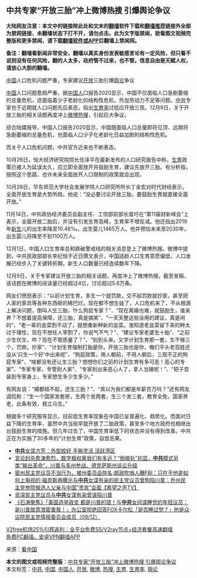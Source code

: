  <h2>中共专家“开放三胎”冲上微博热搜 引爆舆论争议</h2> <p class="notice"><b>大陆网友注意：本文中的链接除此处和文末的<a href="https://github.com/bannedbook/fanqiang" >翻墙</a>软件下载和<a href="https://github.com/killgcd/justmysocks/blob/master/README.md">翻墙推荐</a>链接外全部为禁网链接，未翻墙状态下打不开，请勿点击。此为文字版禁闻，欲看图文视频完整版和更多禁闻，请下载<a href="https://github.com/bannedbook/fanqiang">翻墙软件或APP</a>后翻墙上禁闻网。</p><p>备注：翻墙看新闻非常安全，翻墙以真实身份发表敏感言论有一定风险，但只看不说则没有任何风险，翻的人太多，政府管不过来，也不管。信息自由是天赋人权，请放心大胆的翻墙。</b></p>  <div class="entry"> <p id="conimg"><a href="https://www.bannedbook.org/bnews/tag/%E4%B8%AD%E5%9B%BD/" class="st_tag internal_tag" rel="tag" title="标签 中国 下的日志">中国</a>人口危机问题严重，专家建议<a href="https://www.bannedbook.org/bnews/tag/%E5%BC%80%E6%94%BE/" class="st_tag internal_tag" rel="tag" title="标签 开放 下的日志">开放</a>三胎引爆<a href="https://www.bannedbook.org/bnews/tag/%E8%88%86%E8%AE%BA/" class="st_tag internal_tag" rel="tag" title="标签 舆论 下的日志">舆论</a>争议</p> <p><span class='wp_keywordlink_affiliate'><a href="https://www.bannedbook.org/" title="中国" target="_blank">中国</a></span>人口问题愈趋严重，据<a href="https://www.bannedbook.org/bnews/tag/%e4%b8%ad%e5%9b%bd%e4%ba%ba/" class="st_tag internal_tag" rel="tag" title="标签 中国人 下的日志">中国人</a>口报告2020显示，中国不仅面临人口急剧萎缩的总量危机，还面临着少子老龄化的结构性危机，外加劳动力不足等问题。<a href="https://www.bannedbook.org/bnews/tag/%e4%b8%ad%e5%85%b1/" class="st_tag internal_tag" rel="tag" title="标签 中共 下的日志">中共</a>专家也于近期就人口问题先后表态，指出<a href="https://www.bannedbook.org/bnews/tag/%E7%94%9F%E8%82%B2%E7%8E%87/" class="st_tag internal_tag" rel="tag" title="标签 生育率 下的日志">生育率</a>过低应开放三孩。12月9日，关于开放三胎的相关话题再度冲上<a href="https://www.bannedbook.org/bnews/tag/%e5%be%ae%e5%8d%9a/" class="st_tag internal_tag" rel="tag" title="标签 微博 下的日志">微博</a><a href="https://www.bannedbook.org/bnews/tag/%E7%83%AD%E6%90%9C/" class="st_tag internal_tag" rel="tag" title="标签 热搜 下的日志">热搜</a>，引起巨大争议。</p> <p>综合陆媒报导，中国人口报告2020显示，中国既面临人口总量即将见顶、远期将急剧萎缩的总量危机，也面临人口少子化老龄化日益加剧的结构性危机。</p>  <p>而关于人口危机问题，中共官方近来也不断表态。</p> <p>10月26日，恒大经济研究院院长任泽平在最新发布的人口研究报告中称，<a href="https://www.bannedbook.org/bnews/tag/%e7%94%9f%e8%82%b2/" class="st_tag internal_tag" rel="tag" title="标签 生育 下的日志">生育</a>政策已被人为延误太久，应立即全面放开并鼓励生育，建议先放开三胎。有分析指，按照这个思路，也许未来全面放开人口限制的政策就会出现。</p> <p>10月28日，华东师范大学社会发展学院人口研究所所长丁金宏对时代财经表示，全面开放生育是大势所趋。他说：“没必要讨论开放三胎，要鼓励生育就直接全面开放。”</p>  <p>11月14日，中共政协经济委员会副主任、工信部前部长苗圩在“第11届财新峰会”上表示，全面开放二胎后，并没有引发生育高峰，生育率不增反减。他还指出2019年<span class='wp_keywordlink'><a href="https://www.bannedbook.org/forum2/topic1642.html" title="正见网《新生》" target="_blank">新生</a></span>儿的出生率降至10.48‰，出生婴儿1465万人。他并预估未来至2030年，出生婴儿将降至不到1100万人。</p> <p>12月1日，中国人口生育率总和跌破警戒线的相关消息登上了微博热搜。微博中提到，中共民政部部长李纪恒于近日撰文表示，中国适龄人口生育意愿偏低，人口发展已经步入了关键转折期，新生人口数量已经连续数年下降。</p> <p>12月9日，关于专家建议开放三胎的相关话题，再度冲上了微博热搜。截至发稿，该话题在微博的阅读量已经超过4亿，讨论超过5.6万条。</p>  <p>网友们愤怒表示：“以前计划生育，多生一个就罚款，交不起罚款就抄家，甚至把人家的家具等各种东西砸的稀巴烂。现在都不想生娃了，人口危机来了，不从根源上解决问题，倒叫人生三胎，什么狗屁专家？”、“现在离婚也难，就鼓励生，谁来养？不想着提高保障，还三胎，真是搞笑”、“一天天整这些没用的建议，真是闲的”、“老一辈的韭菜割不动了，就想重新种新的韭菜。谁知道老韭菜留下来的种太过于理性，现在不想任人宰割了，你说气不气？”、“建议专家老婆生十胎”、“之前少生优生，咋？现在不管质量了？”、“别到头来，又学计划生育那一套，生不够三个，罚款，抄家”、“计划生育强制打胎是你，开放三胎也是你，俺们平头老百姓还没从‘只生一个好’中出来呢”、“狗屁政策，用人朝前，不用人朝后，三观不正的狗屁专家”、“啥都没有还让生三胎？想想你们之前的计划生育有多可恶！恶心的专家”、“专家专家，专管别人家”、“专家别出来恶心人了，拿人当猪呢！”、“把子宫装到专家身上，专家想生多少生多少。”</p> <p>有网友说：“婚都结不起，还生三胎？”、“真以为我们都是年薪百万吗？”还有网友调侃称：“生一个国家发套房，生两个发两套，生三个发三套，教育全免，国家养老，此条有效，我立马生。”</p> <p>根据多个研究报导显示，目前低生育率现象在中国已呈普遍化、趋势化。而面对日益下降的生育率，虽然中共当局早就开放了二胎政策，甚至多个地方政府也相继出台鼓励生育的措施。但几年过去了，中国生育率低下的状态并没有得到改善。中共正在为实施了30多年的“计划生育”政策，自尝恶果。</p>  <ul class='op-related-articles' title='相关阅读'> <li><a href='https://www.bannedbook.org/bnews/comments/20201210/1445202.html' target='_blank'><b>中共</b>女谍方芳：外型姣好 手腕灵活 活跃湾区</a></li> <li><a href='https://www.bannedbook.org/bnews/bannedvideo/20201210/1445185.html' target='_blank'>言论封杀愈演愈烈，数字极权离我们有多远？“倒接轨”初显，<b>中共</b>模式另类“输出革命”，川普与多州参战，德克萨斯州诉讼升级</a></li> <li><a href='https://www.bannedbook.org/bnews/cbnews/20201210/1445184.html' target='_blank'>密州民主党议员不当行为，被州委员会除名;邮政吹哨人曝FBI：只在乎他是如何上电视的;福克斯再曝光与<b>中共</b>女谍有染的民主党议员曾构陷川普；乔州民主党参院候选人父亲与中国“贵宾”会面【希望之声TV】</a></li> <li><a href='https://www.bannedbook.org/bnews/cbnews/20201210/1445172.html' target='_blank'>资深民主党议员与<b>中共</b>女谍有染曾诬陷川普</a></li> <li><a href='https://www.bannedbook.org/bnews/bannedvideo/20201210/1445165.html' target='_blank'>《石涛聚焦》「美国选举政变 都是川普的错！与<b>中共</b>女间谍睡觉的年轻议员：是川普故意泄密害我！」办公室拒绝回答FOX卡尔松「是否睡过觉？」他是众议院民主党情报委员会成员（09/12）</a></li> </ul> <p class="texttj"> <a href="https://www.bannedbook.org/forum23/topic22702.html" target="_blank">V2free机场25%引荐返利：全平台免费SS/V2ray节点+经济套餐高速翻墙</a><br/> <a href="https://github.com/bannedbook/fanqiang/wiki/%E7%A6%81%E9%97%BB%E7%BD%91%E5%AE%89%E5%8D%93%E7%BF%BB%E5%A2%99%E6%96%B0%E9%97%BBAPP" target="_blank">免费PC翻墙、安卓VPN翻墙APP</a></p><p> 来源：<span class='wp_keywordlink_affiliate'><a href="https://www.secretchina.com/" title="看中国" target="_blank">看中国</a></span> </p><a name='sharetosocial'></a>       <div><b>本文的图文或视频完整版</b>：<a href='https://www.bannedbook.org/bnews/cbnews/20201210/1445212.html'>中共专家“开放三胎”冲上微博热搜 引爆舆论争议</a></div>  </div><!--END ENTRY--> <div class="postfooter"> <div>本文标签：<a href="https://www.bannedbook.org/bnews/tag/%e4%b8%ad%e5%85%b1/" rel="tag">中共</a>, <a href="https://www.bannedbook.org/bnews/tag/%E4%B8%AD%E5%9B%BD/" rel="tag">中国</a>, <a href="https://www.bannedbook.org/bnews/tag/%e4%b8%ad%e5%9b%bd%e4%ba%ba/" rel="tag">中国人</a>, <a href="https://www.bannedbook.org/bnews/tag/%E5%BC%80%E6%94%BE/" rel="tag">开放</a>, <a href="https://www.bannedbook.org/bnews/tag/%e5%be%ae%e5%8d%9a/" rel="tag">微博</a>, <a href="https://www.bannedbook.org/bnews/tag/%E7%83%AD%E6%90%9C/" rel="tag">热搜</a>, <a href="https://www.bannedbook.org/bnews/tag/%e7%94%9f%e8%82%b2/" rel="tag">生育</a>, <a href="https://www.bannedbook.org/bnews/tag/%E7%94%9F%E8%82%B2%E7%8E%87/" rel="tag">生育率</a>, <a href="https://www.bannedbook.org/bnews/tag/%E8%88%86%E8%AE%BA/" rel="tag">舆论</a></div>  </div><!--END POSTFOOTER--> 